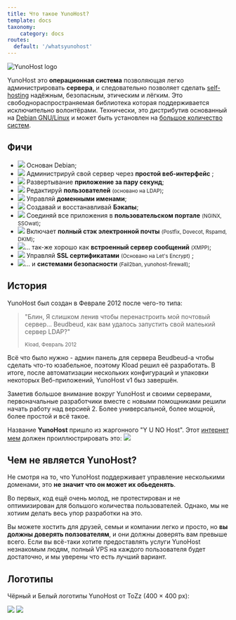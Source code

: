 ```yaml
---
title: Что такое YunoHost?
template: docs
taxonomy:
    category: docs
routes:
  default: '/whatsyunohost'
---
```


![YunoHost logo](image://YunoHost_logo_vertical.png?resize=400&id=ynhlogo)

YunoHost это **операционная система** позволяющая легко администрировать **сервера**, и следовательно позволяет сделать [self-hosting](/selfhosting) надёжным, безопасным, этическим и лёгким. Это свободнораспространяемая библиотека которая поддерживается исключительно волонтёрами. Технически, это дистрибутив основанный на [Debian GNU/Linux](https://debian.org) и может быть установлен на [большое количество систем](/install).

## Фичи

- ![](image://icon-debian.png?resize=32&classes=inline) Основан Debian;
- ![](image://icon-tools.png?resize=32&classes=inline) Администрируй свой сервер через **простой веб-интерфейс** ;
- ![](image://icon-package.png?resize=32&classes=inline) Развертывание **приложение за пару секунд**;
- ![](image://icon-users.png?resize=32&classes=inline) Редактируй **пользователей** <small>(основано на LDAP)</small>;
- ![](image://icon-globe.png?resize=32&classes=inline) Управляй **доменными именами**;
- ![](image://icon-medic.png?resize=32&classes=inline) Создавай и восстанавливай **Бэкапы**;
- ![](image://icon-door.png?resize=32&classes=inline) Соединяй все приложения в **пользовательском портале** <small>(NGINX, SSOwat)</small>;
- ![](image://icon-mail.png?resize=32&classes=inline) Включает **полный стэк электронной почты** <small>(Postfix, Dovecot, Rspamd, DKIM)</small>;
- ![](image://icon-messaging.png?resize=32&classes=inline)... так-же хорошо как **встроенный сервер сообщений** <small>(XMPP)</small>;
- ![](image://icon-lock.png?resize=32&classes=inline) Управляй **SSL сертификатами** <small>(Основано на Let's Encrypt)</small> ;
- ![](image://icon-shield.png?resize=32&classes=inline)... и **системами безопасности** <small>(Fail2ban, yunohost-firewall)</small>;

## История

YunoHost был создан в Феврале 2012 после чего-то типа:

<blockquote><p>"Блин, Я слишком ленив чтобы перенастроить мой почтовый сервер... Beudbeud, как вам удалось запустить свой малеький сервер LDAP?"</p>
<small>Kload, Февраль 2012</small></blockquote>

Всё что было нужно - админ панель для сервера Beudbeud-а чтобы сделать что-то юзабельное, поэтому Kload решил её разработать. В итоге, после автоматизации нескольких конфигураций и упаковки некоторых Веб-приложений, YunoHost v1 быз завершён.

Заметив большое внимание вокруг YunoHost и своими серверами, первоначальные разработчики вместе с новыми помощниками решили начать работу над версией 2. Более универсальной, более мощной, более простой и всё такое.

Название **YunoHost** пришло из жаргонного "Y U NO Host". Этот [интернет мем](https://en.wikipedia.org/wiki/Internet_meme) должен проиллюстрировать это:
![](image://dude_yunohost.jpg)

## Чем не является YunoHost?

Не смотря на то, что YunoHost поддерживает управление несколькими доменами, это **не значит что он может их обьеденять**.

Во первых, код ещё очень молод, не протестирован и не оптимизирован для большого количества пользователей. Однако, мы не хотиим делать весь упор разработки на это.

Вы можете хостить для друзей, семьи и компании легко и просто, но **вы должны доверять ползователям**, и они должны доверять вам превыше всего. Если вы всё-таки хотите предоставлять услуги YunoHost незнакомым людям, полный VPS на каждого пользователя будет достаточно, и мы уверены что есть лучший вариант.

## Логотипы

Чёрный и Белый логотипы YunoHost от ToZz (400 × 400 px):

![](image://ynh_logo_black_300dpi.png?resize=220)
![](image://ynh_logo_white_300dpi.png?resize=220&id=whitelogo)
